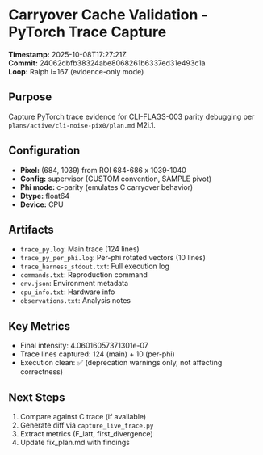 # Carryover Cache Validation - PyTorch Trace Capture

**Timestamp:** 2025-10-08T17:27:21Z  
**Commit:** 24062dbfb38324abe8068261b6337ed31e493c1a  
**Loop:** Ralph i=167 (evidence-only mode)

## Purpose

Capture PyTorch trace evidence for CLI-FLAGS-003 parity debugging per `plans/active/cli-noise-pix0/plan.md` M2i.1.

## Configuration

- **Pixel:** (684, 1039) from ROI 684-686 x 1039-1040
- **Config:** supervisor (CUSTOM convention, SAMPLE pivot)
- **Phi mode:** c-parity (emulates C carryover behavior)
- **Dtype:** float64
- **Device:** CPU

## Artifacts

- `trace_py.log`: Main trace (124 lines)
- `trace_py_per_phi.log`: Per-phi rotated vectors (10 lines)
- `trace_harness_stdout.txt`: Full execution log
- `commands.txt`: Reproduction command
- `env.json`: Environment metadata
- `cpu_info.txt`: Hardware info
- `observations.txt`: Analysis notes

## Key Metrics

- Final intensity: 4.06016057371301e-07
- Trace lines captured: 124 (main) + 10 (per-phi)
- Execution clean: ✅ (deprecation warnings only, not affecting correctness)

## Next Steps

1. Compare against C trace (if available)
2. Generate diff via `capture_live_trace.py`
3. Extract metrics (F_latt, first_divergence)
4. Update fix_plan.md with findings
